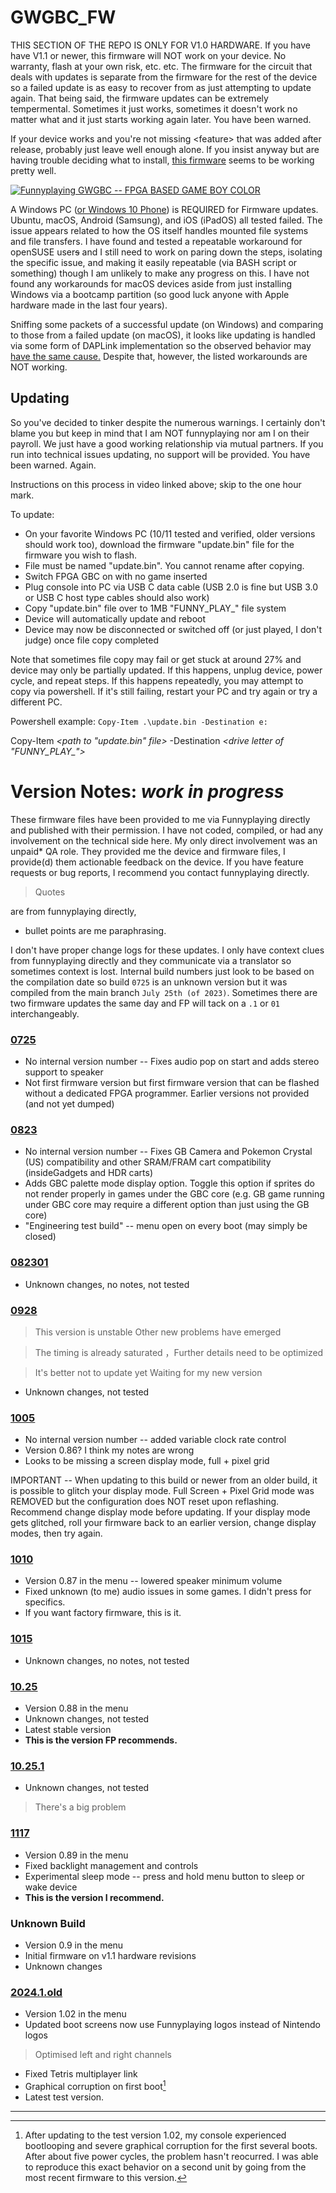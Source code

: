 # GWGBC_FW

THIS SECTION OF THE REPO IS ONLY FOR V1.0 HARDWARE. If you have have V1.1 or newer, this firmware will NOT work on your device. No warranty, flash at your own risk, etc. etc. The firmware for the circuit that deals with updates is separate from the firmware for the rest of the device so a failed update is as easy to recover from as just attempting to update again. That being said, the firmware updates can be extremely tempermental. Sometimes it just works, sometimes it doesn't work no matter what and it just starts working again later. You have been warned.

If your device works and you're not missing \<feature\> that was added after release, probably just leave well enough alone. If you insist anyway but are having trouble deciding what to install, [this firmware](1117/) seems to be working pretty well. 

[![Funnyplaying GWGBC -- FPGA BASED GAME BOY COLOR](https://img.youtube.com/vi/T4LSHpKfPGs/0.jpg)](https://www.youtube.com/watch?v=T4LSHpKfPGs)

A Windows PC ([or Windows 10 Phone](https://twitter.com/makhowastaken/status/1727496794333237599)) is REQUIRED for Firmware updates. Ubuntu, macOS, Android (Samsung), and iOS (iPadOS) all tested failed. The issue appears related to how the OS itself handles mounted file systems and file transfers. I have found and tested a repeatable workaround for openSUSE user~~s~~ and I still need to work on paring down the steps, isolating the specific issue, and making it easily repeatable (via BASH script or something) though I am unlikely to make any progress on this. I have not found any workarounds for macOS devices aside from just installing Windows via a bootcamp partition (so good luck anyone with Apple hardware made in the last four years). 

Sniffing some packets of a successful update (on Windows) and comparing to those from a failed update (on macOS), it looks like updating is handled via some form of DAPLink implementation so the observed behavior may [have the same cause.](https://github.com/ARMmbed/DAPLink/issues/982) Despite that, however, the listed workarounds are NOT working. 

## Updating

So you've decided to tinker despite the numerous warnings. I certainly don't blame you but keep in mind that I am NOT funnyplaying nor am I on their payroll. We just have a good working relationship via mutual partners. If you run into technical issues updating, no support will be provided. You have been warned. Again. 

Instructions on this process in video linked above; skip to the one hour mark.

To update: 
* On your favorite Windows PC (10/11 tested and verified, older versions should work too), download the firmware "update.bin" file for the firmware you wish to flash.
* File must be named "update.bin". You cannot rename after copying. 
* Switch FPGA GBC on with no game inserted
* Plug console into PC via USB C data cable (USB 2.0 is fine but USB 3.0 or USB C host type cables should also work)
* Copy "update.bin" file over to 1MB "FUNNY_PLAY_" file system
* Device will automatically update and reboot
* Device may now be disconnected or switched off (or just played, I don't judge) once file copy completed

Note that sometimes file copy may fail or get stuck at around 27% and device may only be partially updated. If this happens, unplug device, power cycle, and repeat steps. If this happens repeatedly, you may attempt to copy via powershell. If it's still failing, restart your PC and try again or try a different PC.

  Powershell example: `Copy-Item .\update.bin -Destination e:`
  
  Copy-Item *<path to "update.bin" file>* -Destination *<drive letter of "FUNNY_PLAY_">*

# Version Notes: *work in progress*

These firmware files have been provided to me via Funnyplaying directly and published with their permission. I have not coded, compiled, or had any involvement on the technical side here. My only direct involvement was an unpaid* QA role. They provided me the device and firmware files, I provide(d) them actionable feedback on the device. If you have feature requests or bug reports, I recommend you contact funnyplaying directly.

> Quotes

are from funnyplaying directly, 

* bullet points are me paraphrasing.

I don't have proper change logs for these updates. I only have context clues from funnyplaying directly and they communicate via a translator so sometimes context is lost. Internal build numbers just look to be based on the compilation date so build `0725` is an unknown version but it was compiled from the main branch `July 25th (of 2023)`. Sometimes there are two firmware updates the same day and FP will tack on a `.1` or `01` interchangeably. 

### [0725](0725)
* No internal version number -- Fixes audio pop on start and adds stereo support to speaker
* Not first firmware version but first firmware version that can be flashed without a dedicated FPGA programmer. Earlier versions not provided (and not yet dumped)

### [0823](0823)
* No internal version number -- Fixes GB Camera and Pokemon Crystal (US) compatibility and other SRAM/FRAM cart compatibility (insideGadgets and HDR carts)
* Adds GBC palette mode display option. Toggle this option if sprites do not render properly in games under the GBC core (e.g. GB game running under GBC core may require a different option than just using the GB core)
* "Engineering test build" -- menu open on every boot (may simply be closed)

### [082301](082301)
* Unknown changes, no notes, not tested

### [0928](0928)
> This version is unstable Other new problems have emerged

> The timing is already saturated  ，Further details need to be optimized

> It's better not to update yet  Waiting for my new version

* Unknown changes, not tested

### [1005](1005)
* No internal version number -- added variable clock rate control
* Version 0.86? I think my notes are wrong
* Looks to be missing a screen display mode, full + pixel grid

IMPORTANT -- When updating to this build or newer from an older build, it is possible to glitch your display mode. Full Screen + Pixel Grid mode was REMOVED but the configuration does NOT reset upon reflashing. Recommend change display mode before updating. If your display mode gets glitched, roll your firmware back to an earlier version, change display modes, then try again. 

### [1010](1010)
* Version 0.87 in the menu -- lowered speaker minimum volume 
* Fixed unknown (to me) audio issues in some games. I didn't press for specifics. 
* If you want factory firmware, this is it. 

### [1015](1015)
* Unknown changes, no notes, not tested

### [10.25](10.25)
* Version 0.88 in the menu
* Unknown changes, not tested
* Latest stable version
* **This is the version FP recommends.** 

### [10.25.1](10.25.1)
* Unknown changes, not tested
> There's a big problem

### [1117](1117)
* Version 0.89 in the menu
* Fixed backlight management and controls
* Experimental sleep mode -- press and hold menu button to sleep or wake device
* **This is the version I recommend.** 

### Unknown Build
* Version 0.9 in the menu
* Initial firmware on v1.1 hardware revisions
* Unknown changes

### [2024.1.old](2024.1.old)
* Version 1.02 in the menu
* Updated boot screens now use Funnyplaying logos instead of Nintendo logos
> Optimised left and right channels
* Fixed Tetris multiplayer link
* Graphical corruption on first boot[^2]
* Latest test version.


---

[^2]: After updating to the test version 1.02, my console experienced bootlooping and severe graphical corruption for the first several boots. After about five power cycles, the problem hasn't reocurred. I was able to reproduce this exact behavior on a second unit by going from the most recent firmware to this version. 

